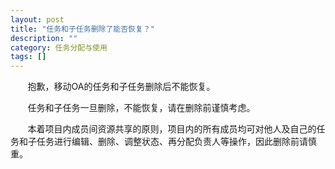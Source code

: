 ```yaml
---
layout: post
title: "任务和子任务删除了能否恢复？"
description: ""
category: 任务分配与使用
tags: []
---
```

&#160; &#160; &#160; &#160;抱歉，移动OA的任务和子任务删除后不能恢复。

&#160; &#160; &#160; &#160;任务和子任务一旦删除，不能恢复，请在删除前谨慎考虑。

&#160; &#160; &#160; &#160;本着项目内成员间资源共享的原则，项目内的所有成员均可对他人及自己的任务和子任务进行编辑、删除、调整状态、再分配负责人等操作，因此删除前请慎重。
